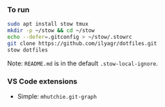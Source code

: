 ### To run

```bash
sudo apt install stow tmux
mkdir -p ~/stow && cd ~/stow
echo --defer=.gitconfig > ~/stow/.stowrc
git clone https://github.com/ilyagr/dotfiles.git
stow dotfiles
```

Note: `README.md` is in the default `.stow-local-ignore`.

### VS Code extensions
- Simple: `mhutchie.git-graph`